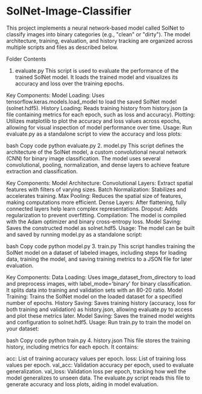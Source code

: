 # SolNet-Image-Classifier
This project implements a neural network-based model called SolNet to classify images into binary categories (e.g., "clean" or "dirty"). The model architecture, training, evaluation, and history tracking are organized across multiple scripts and files as described below.

Folder Contents
1. evaluate.py
This script is used to evaluate the performance of the trained SolNet model. It loads the trained model and visualizes its accuracy and loss over the training epochs.

Key Components:
Model Loading: Uses tensorflow.keras.models.load_model to load the saved SolNet model (solnet.hdf5).
History Loading: Reads training history from history.json (a file containing metrics for each epoch, such as loss and accuracy).
Plotting: Utilizes matplotlib to plot the accuracy and loss values across epochs, allowing for visual inspection of model performance over time.
Usage:
Run evaluate.py as a standalone script to view the accuracy and loss plots:

bash
Copy code
python evaluate.py
2. model.py
This script defines the architecture of the SolNet model, a custom convolutional neural network (CNN) for binary image classification. The model uses several convolutional, pooling, normalization, and dense layers to achieve feature extraction and classification.

Key Components:
Model Architecture:
Convolutional Layers: Extract spatial features with filters of varying sizes.
Batch Normalization: Stabilizes and accelerates training.
Max Pooling: Reduces the spatial size of features, making computations more efficient.
Dense Layers: After flattening, fully connected layers help learn complex representations.
Dropout: Adds regularization to prevent overfitting.
Compilation: The model is compiled with the Adam optimizer and binary cross-entropy loss.
Model Saving: Saves the constructed model as solnet.hdf5.
Usage:
The model can be built and saved by running model.py as a standalone script:

bash
Copy code
python model.py
3. train.py
This script handles training the SolNet model on a dataset of labeled images, including steps for loading data, training the model, and saving training metrics to a JSON file for later evaluation.

Key Components:
Data Loading: Uses image_dataset_from_directory to load and preprocess images, with label_mode='binary' for binary classification. It splits data into training and validation sets with an 80-20 ratio.
Model Training: Trains the SolNet model on the loaded dataset for a specified number of epochs.
History Saving: Saves training history (accuracy, loss for both training and validation) as history.json, allowing evaluate.py to access and plot these metrics later.
Model Saving: Saves the trained model weights and configuration to solnet.hdf5.
Usage:
Run train.py to train the model on your dataset:

bash
Copy code
python train.py
4. history.json
This file stores the training history, including metrics for each epoch. It contains:

acc: List of training accuracy values per epoch.
loss: List of training loss values per epoch.
val_acc: Validation accuracy per epoch, used to evaluate generalization.
val_loss: Validation loss per epoch, tracking how well the model generalizes to unseen data.
The evaluate.py script reads this file to generate accuracy and loss plots, aiding in model evaluation.

